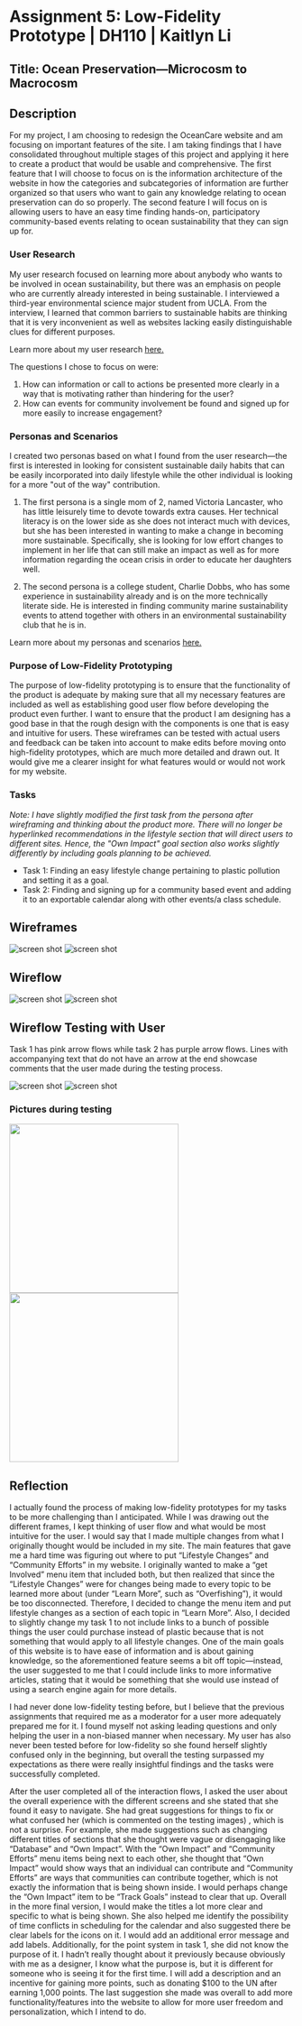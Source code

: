 # Assignment 5: Low-Fidelity Prototype | DH110 | Kaitlyn Li
## Title: Ocean Preservation—Microcosm to Macrocosm
## Description
For my project, I am choosing to redesign the OceanCare website and am focusing on important features of the site. I am taking findings that I have consolidated throughout multiple stages of this project and applying it here to create a product that would be usable and comprehensive. The first feature that I will choose to focus on is the information architecture of the website in how the categories and subcategories of information are further organized so that users who want to gain any knowledge relating to ocean preservation can do so properly. The second feature I will focus on is allowing users to have an easy time finding hands-on, participatory community-based events relating to ocean sustainability that they can sign up for. 
### User Research
My user research focused on learning more about anybody who wants to be involved in ocean sustainability, but there was an emphasis on people who are currently already interested in being sustainable. I interviewed a third-year environmental science major student from UCLA. From the interview, I learned that common barriers to sustainable habits are thinking that it is very inconvenient as well as websites lacking easily distinguishable clues for different purposes. 

Learn more about my user research [here.](https://github.com/kaittli/DH110-22F/blob/main/assignment03/README.md)

The questions I chose to focus on were:
1. How can information or call to actions be presented more clearly in a way that is motivating rather than hindering for the user?
2. How can events for community involvement be found and signed up for more easily to increase engagement?
### Personas and Scenarios
I created two personas based on what I found from the user research—the first is interested in looking for consistent sustainable daily habits that can be easily incorporated into daily lifestyle while the other individual is looking for a more "out of the way" contribution.
 
1. The first persona is a single mom of 2, named Victoria Lancaster, who has little leisurely time to devote towards extra causes. Her technical literacy is on the lower side as she does not interact much with devices, but she has been interested in wanting to make a change in becoming more sustainable. Specifically, she is looking for low effort changes to implement in her life that can still make an impact as well as for more information regarding the ocean crisis in order to educate her daughters well.

2. The second persona is a college student, Charlie Dobbs, who has some experience in sustainability already and is on the more technically literate side. He is interested in finding community marine sustainability events to attend together with others in an environmental sustainability club that he is in. 

Learn more about my personas and scenarios [here.](https://github.com/kaittli/DH110-22F/blob/main/assignment04/README.md)
### Purpose of Low-Fidelity Prototyping
The purpose of low-fidelity prototyping is to ensure that the functionality of the product is adequate by making sure that all my necessary features are included as well as establishing good user flow before developing the product even further. I want to ensure that the product I am designing has a good base in that the rough design with the components is one that is easy and intuitive for users. These wireframes can be tested with actual users and feedback can be taken into account to make edits before moving onto high-fidelity prototypes, which are much more detailed and drawn out. It would give me a clearer insight for what features would or would not work for my website.
### Tasks
*Note: I have slightly modified the first task from the persona after wireframing and thinking about the product more. There will no longer be hyperlinked recommendations in the lifestyle section that will direct users to different sites. Hence, the "Own Impact" goal section also works slightly differently by including goals planning to be achieved.*
* Task 1: Finding an easy lifestyle change pertaining to plastic pollution and setting it as a goal.
* Task 2: Finding and signing up for a community based event and adding it to an exportable calendar along with other events/a class schedule.
## Wireframes
![screen shot](wireframe1.jpg)
![screen shot](wireframe2.jpg)
## Wireflow
![screen shot](wireflow1.jpg)
![screen shot](wireflow2.jpg)
## Wireflow Testing with User
Task 1 has pink arrow flows while task 2 has purple arrow flows. Lines with accompanying text that do not have an arrow at the end showcase comments that the user made during the testing process.

![screen shot](wireframetesting.jpg)
![screen shot](wireframetesting2.jpg)
### Pictures during testing

<img src= "test1.jpg" width="300" /> <img src= "test2.jpg" width="300" />
## Reflection
I actually found the process of making low-fidelity prototypes for my tasks to be more challenging than I anticipated. While I was drawing out the different frames, I kept thinking of user flow and what would be most intuitive for the user. I would say that I made multiple changes from what I originally thought would be included in my site. The main features that gave me a hard time was figuring out where to put “Lifestyle Changes” and “Community Efforts” in my website. I originally wanted to make a “get Involved” menu item that included both, but then realized that since the “Lifestyle Changes” were for changes being made to every topic to be learned more about (under “Learn More”, such as “Overfishing”), it would be too disconnected. Therefore, I decided to change the menu item and put lifestyle changes as a section of each topic in “Learn More”. Also, I decided to slightly change my task 1 to not include links to a bunch of possible things the user could purchase instead of plastic because that is not something that would apply to all lifestyle changes. One of the main goals of this website is to have ease of information and is about gaining knowledge, so the aforementioned feature seems a bit off topic—instead, the user suggested to me that I could include links to more informative articles, stating that it would be something that she would use instead of using a search engine again for more details. 

I had never done low-fidelity testing before, but I believe that the previous assignments that required me as a moderator for a user more adequately prepared me for it. I found myself not asking leading questions and only helping the user in a non-biased manner when necessary. My user has also never been tested before for low-fidelity so she found herself slightly confused only in the beginning, but overall the testing surpassed my expectations as there were really insightful findings and the tasks were successfully completed.

After the user completed all of the interaction flows, I asked the user about the overall experience with the different screens and she stated that she found it easy to navigate. She had great suggestions for things to fix or what confused her (which is commented on the testing images) , which is not a surprise. For example, she made suggestions such as changing different titles of sections that she thought were vague or disengaging like “Database” and “Own Impact”. With the “Own Impact” and “Community Efforts” menu items being next to each other, she thought that “Own Impact” would show ways that an individual can contribute and “Community Efforts” are ways that communities can contribute together, which is not exactly the information that is being shown inside. I would perhaps change the “Own Impact” item to be “Track Goals” instead to clear that up. Overall in the more final version, I would make the titles a lot more clear and specific to what is being shown. She also helped me identify the possibility of time conflicts in scheduling for the calendar and also suggested there be clear labels for the icons on it. I would add an additional error message and add labels. Additionally, for the point system in task 1, she did not know the purpose of it. I hadn’t really thought about it previously because obviously with me as a designer, I know what the purpose is, but it is different for someone who is seeing it for the first time. I will add a description and an incentive for gaining more points, such as donating $100 to the UN after earning 1,000 points. The last suggestion she made was overall to add more functionality/features into the website to allow for more user freedom and personalization, which I intend to do.

